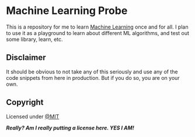 # Machine Learning Probe
This is a repository for me to learn [Machine Learning](https://en.wikipedia.org/wiki/Machine_learning) once and for all. I plan to use it as a playground to learn about different ML algorithms, and test out some library, learn, etc.

## Disclaimer
It should be obvious to not take any of this seriously and use any of the code snippets from here in production. But if you do so, you are on your own.

## Copyright

Licensed under [@MIT](./LICENSE)

***Really? Am I really putting a license here. YES I AM!***
